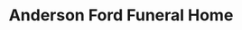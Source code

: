 ---
title: "Anderson Ford Funeral Home"
url: /cheshire/anderson-ford-funeral-home/
shop: Bestattungen
---